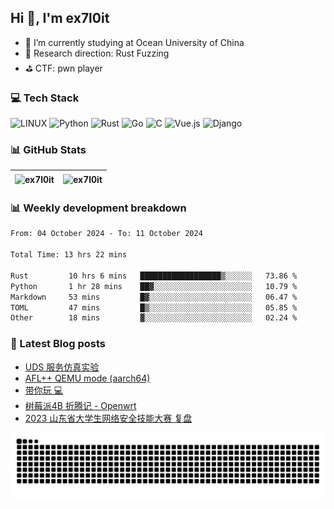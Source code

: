 ## Hi 👋, I'm ex7l0it

- 📙 I’m currently studying at Ocean University of China
- 🔭 Research direction: Rust Fuzzing
- ⛳️ CTF: pwn player

### 💻 Tech Stack
![LINUX](https://img.shields.io/badge/Linux-FCC624?style=for-the-badge&logo=linux&logoColor=black) ![Python](https://img.shields.io/badge/python-3670A0?style=for-the-badge&logo=python&logoColor=ffdd54) ![Rust](https://img.shields.io/badge/rust-%23000000.svg?style=for-the-badge&logo=rust&logoColor=white) ![Go](https://img.shields.io/badge/go-%2300ADD8.svg?style=for-the-badge&logo=go&logoColor=white) ![C](https://img.shields.io/badge/c-%2300599C.svg?style=for-the-badge&logo=c&logoColor=white) ![Vue.js](https://img.shields.io/badge/vuejs-%2335495e.svg?style=for-the-badge&logo=vuedotjs&logoColor=%234FC08D) ![Django](https://img.shields.io/badge/django-%23092E20.svg?style=for-the-badge&logo=django&logoColor=white)

### 📊 GitHub Stats

| <img align="center" src="https://github-readme-stats.vercel.app/api?username=ex7l0it&show_icons=true&locale=en" alt="ex7l0it" /> | <img align="center" src="https://github-readme-streak-stats.herokuapp.com/?user=ex7l0it&" alt="ex7l0it" /> |
| ------------------------------------------------------------ | ------------------------------------------------------------ |


### 📊 Weekly development breakdown

<!--START_SECTION:waka-->

```txt
From: 04 October 2024 - To: 11 October 2024

Total Time: 13 hrs 22 mins

Rust         10 hrs 6 mins   ██████████████████▒░░░░░░   73.86 %
Python       1 hr 28 mins    ██▓░░░░░░░░░░░░░░░░░░░░░░   10.79 %
Markdown     53 mins         █▓░░░░░░░░░░░░░░░░░░░░░░░   06.47 %
TOML         47 mins         █▒░░░░░░░░░░░░░░░░░░░░░░░   05.85 %
Other        18 mins         ▓░░░░░░░░░░░░░░░░░░░░░░░░   02.24 %
```

<!--END_SECTION:waka-->

### 📃 Latest Blog posts

<!-- BLOG-POST-LIST:START -->
- [UDS 服务仿真实验](https://ex7l0it.github.io/2024/07/12/uds-experiment-tutorial/)
- [AFL++ QEMU mode &lpar;aarch64&rpar;](https://ex7l0it.github.io/2024/06/18/AFLplusplus-QEMU-enchanced/)
- [带你玩 💻](https://ex7l0it.github.io/2023/12/03/os-basic/)
- [树莓派4B 折腾记 - Openwrt](https://ex7l0it.github.io/2023/11/04/raspberrypi-openwrt/)
- [2023 山东省大学生网络安全技能大赛 复盘](https://ex7l0it.github.io/2023/10/23/23sdnisc/)
<!-- BLOG-POST-LIST:END -->

<picture>
  <source media="(prefers-color-scheme: dark)" srcset="https://github.com/ex7l0it/ex7l0it/raw/output/github-contribution-grid-snake-dark.svg" />
  <source media="(prefers-color-scheme: light)" srcset="https://github.com/ex7l0it/ex7l0it/raw/output/github-contribution-grid-snake.svg" />
  <img alt="github-snake" src="https://github.com/ex7l0it/ex7l0it/raw/output/github-contribution-grid-snake.svg" />
</picture>
